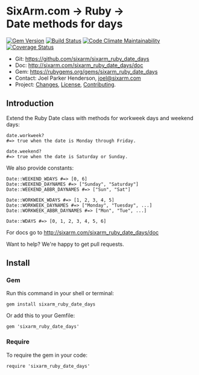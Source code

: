 # SixArm.com → Ruby → <br> Date methods for days

<!--header-open-->

[![Gem Version](https://badge.fury.io/rb/sixarm_ruby_date_days.svg)](http://badge.fury.io/rb/sixarm_ruby_date_days)
[![Build Status](https://travis-ci.org/SixArm/sixarm_ruby_date_days.png)](https://travis-ci.org/SixArm/sixarm_ruby_date_days)
[![Code Climate Maintainability](https://api.codeclimate.com/v1/badges/$id/maintainability)](https://codeclimate.com/github/SixArm/$dir/maintainability)
[![Coverage Status](https://coveralls.io/repos/SixArm/sixarm_ruby_date_days/badge.svg?branch=master&service=github)](https://coveralls.io/github/SixArm/sixarm_ruby_date_days?branch=master)

* Git: <https://github.com/sixarm/sixarm_ruby_date_days>
* Doc: <http://sixarm.com/sixarm_ruby_date_days/doc>
* Gem: <https://rubygems.org/gems/sixarm_ruby_date_days>
* Contact: Joel Parker Henderson, <joel@sixarm.com>
* Project: [Changes](CHANGES.md), [License](LICENSE.md), [Contributing](CONTRIBUTING.md).

<!--header-shut-->


## Introduction

Extend the Ruby Date class with methods for workweek days and weekend days:

    date.workweek? 
    #=> true when the date is Monday through Friday.

    date.weekend? 
    #=> true when the date is Saturday or Sunday.

We also provide constants:

    Date::WEEKEND_WDAYS #=> [0, 6]
    Date::WEEKEND_DAYNAMES #=> ["Sunday", "Saturday"]
    Date::WEEKEND_ABBR_DAYNAMES #=> ["Sun", "Sat"]

    Date::WORKWEEK_WDAYS #=> [1, 2, 3, 4, 5]
    Date::WORKWEEK_DAYNAMES #=> ["Monday", "Tuesday", ...]
    Date::WORKWEEK_ABBR_DAYNAMES #=> ["Mon", "Tue", ...]

    Date::WDAYS #=> [0, 1, 2, 3, 4, 5, 6]

For docs go to <http://sixarm.com/sixarm_ruby_date_days/doc>

Want to help? We're happy to get pull requests.


<!--install-opent-->

## Install

### Gem

Run this command in your shell or terminal:

    gem install sixarm_ruby_date_days

Or add this to your Gemfile:

    gem 'sixarm_ruby_date_days'

### Require

To require the gem in your code:

    require 'sixarm_ruby_date_days'

<!--install-shut-->
